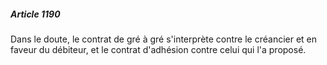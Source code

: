##### Article 1190

Dans le doute, le contrat de gré à gré s'interprète contre le créancier et en faveur du débiteur, et le contrat d'adhésion contre celui qui l'a proposé.

